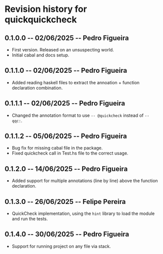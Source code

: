 # Revision history for quickquickcheck

## 0.1.0.0 -- 02/06/2025 -- Pedro Figueira

* First version. Released on an unsuspecting world.
* Initial cabal and docs setup.

## 0.1.1.0 -- 02/06/2025 -- Pedro Figueira

* Added reading haskell files to extract the annoation + function declaration combination.

## 0.1.1.1 -- 02/06/2025 -- Pedro Figueira

* Changed the annotation format to use `-- @quickcheck` instead of `-- qqc:`.

## 0.1.1.2 -- 05/06/2025 -- Pedro Figueira

* Bug fix for missing cabal file in the package.
* Fixed quickcheck call in Test.hs file to the correct usage.

## 0.1.2.0 -- 14/06/2025 -- Pedro Figueira

* Added support for multiple annotations (line by line) above the function declaration.

## 0.1.3.0 -- 26/06/2025 -- Felipe Pereira

* QuickCheck implementation, using the `hint` library to load the module and run the tests.

## 0.1.4.0 -- 30/06/2025 -- Pedro Figueira

* Support for running project on any file via stack.